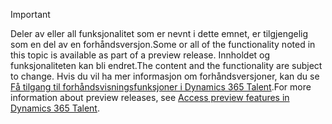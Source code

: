 > [!IMPORTANT]
> <span data-ttu-id="be642-101">Deler av eller all funksjonalitet som er nevnt i dette emnet, er tilgjengelig som en del av en forhåndsversjon.</span><span class="sxs-lookup"><span data-stu-id="be642-101">Some or all of the functionality noted in this topic is available as part of a preview release.</span></span> <span data-ttu-id="be642-102">Innholdet og funksjonaliteten kan bli endret.</span><span class="sxs-lookup"><span data-stu-id="be642-102">The content and the functionality are subject to change.</span></span> <span data-ttu-id="be642-103">Hvis du vil ha mer informasjon om forhåndsversjoner, kan du se [Få tilgang til forhåndsvisningsfunksjoner i Dynamics 365 Talent](../access-preview-feature.md).</span><span class="sxs-lookup"><span data-stu-id="be642-103">For more information about preview releases, see [Access preview features in Dynamics 365 Talent](../access-preview-feature.md).</span></span>
